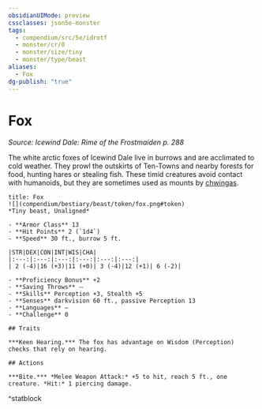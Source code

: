 ```yaml
---
obsidianUIMode: preview
cssclasses: json5e-monster
tags:
  - compendium/src/5e/idrotf
  - monster/cr/0
  - monster/size/tiny
  - monster/type/beast
aliases:
  - Fox
dg-publish: "true"
---
```

# Fox
*Source: Icewind Dale: Rime of the Frostmaiden p. 288*  

The white arctic foxes of Icewind Dale live in burrows and are acclimated to cold weather. They prowl the outskirts of Ten-Towns and nearby forests for food, hunting hares or stealing fish. These timid creatures avoid contact with humanoids, but they are sometimes used as mounts by [chwingas](compendium/bestiary/elemental/chwinga-toa.md).

```ad-statblock
title: Fox
![](compendium/bestiary/beast/token/fox.png#token)
*Tiny beast, Unaligned*

- **Armor Class** 13 
- **Hit Points** 2 (`1d4`)
- **Speed** 30 ft., burrow 5 ft.

|STR|DEX|CON|INT|WIS|CHA|
|:---:|:---:|:---:|:---:|:---:|:---:|
| 2 (-4)|16 (+3)|11 (+0)| 3 (-4)|12 (+1)| 6 (-2)|

- **Proficiency Bonus** +2
- **Saving Throws** ⏤
- **Skills** Perception +3, Stealth +5
- **Senses** darkvision 60 ft., passive Perception 13
- **Languages** —
- **Challenge** 0

## Traits

***Keen Hearing.*** The fox has advantage on Wisdom (Perception) checks that rely on hearing.

## Actions

***Bite.*** *Melee Weapon Attack:* +5 to hit, reach 5 ft., one creature. *Hit:* 1 piercing damage.
```
^statblock